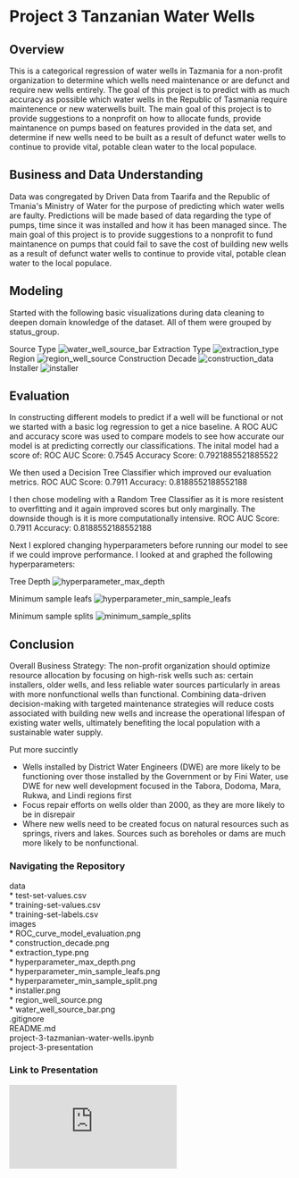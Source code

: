 # Project 3 Tanzanian Water Wells

## Overview
This is a categorical regression of water wells in Tazmania for a non-profit organization to determine which wells need maintenance or are defunct and require new wells entirely. The goal of this project is to predict with as much accuracy as possible which water wells in the Republic of Tasmania require maintenence or new waterwells built. The main goal of this project is to provide suggestions to a nonprofit on how to allocate funds, provide maintanence on pumps based on features provided in the data set, and determine if new wells need to be built as a result of defunct water wells to continue to provide vital, potable clean water to the local populace.

## Business and Data Understanding
Data was congregated by Driven Data from Taarifa and the Republic of Tmania's Ministry of Water for the purpose of predicting which water wells are faulty. Predictions will be made based of data regarding the type of pumps, time since it was installed and how it has been managed since. The main goal of this project is to provide suggestions to a nonprofit to fund maintanence on pumps that could fail to save the cost of building new wells as a result of defunct water wells to continue to provide vital, potable clean water to the local populace.

## Modeling
Started with the following basic visualizations during data cleaning to deepen domain knowledge of the dataset. All of them were grouped by status_group. 

Source Type
![water_well_source_bar](images/water_well_source_bar.png)
Extraction Type
![extraction_type](images/extraction_type.png)
Region
![region_well_source](images/region_well_source.png)
Construction Decade 
![construction_data](images/construction_decade.png)
Installer
![installer](images/installer.png)

## Evaluation
In constructing different models to predict if a well will be functional or not we started with a basic log regression to get a nice baseline. A ROC AUC and accuracy score was used to compare models to see how accurate our model is at predicting correctly our classifications. The inital model had a score of: 
ROC AUC Score: 0.7545
Accuracy Score:  0.7921885521885522 

We then used a Decision Tree Classifier which improved our evaluation metrics. 
ROC AUC Score: 0.7911
Accuracy:  0.8188552188552188

I then chose modeling with a Random Tree Classifier as it is more resistent to overfitting and it again improved scores but only marginally. The downside though is it is more computationally intensive.
ROC AUC Score: 0.7911
Accuracy:  0.8188552188552188

Next I explored changing hyperparameters before running our model to see if we could improve performance. I looked at and graphed the following hyperparameters:

Tree Depth
![hyperparameter_max_depth](images/hyperparameter_max_depth.png)

Minimum sample leafs
![hyperparameter_min_sample_leafs](images/hyperparameter_min_sample_leafs.png)

Minimum sample splits
![minimum_sample_splits](images/hyperparameter_min_sample_split.png)

## Conclusion
Overall Business Strategy: The non-profit organization should optimize resource allocation by focusing on high-risk wells such as: certain installers, older wells, and less reliable water sources particularly in areas with more nonfunctional wells than functional. Combining data-driven decision-making with targeted maintenance strategies will reduce costs associated with building new wells and increase the operational lifespan of existing water wells, ultimately benefiting the local population with a sustainable water supply.

Put more succintly
* Wells installed by District Water Engineers (DWE) are more likely to be functioning over those installed by the Government or by Fini Water, use DWE for new well development focused in the Tabora, Dodoma, Mara, Rukwa, and Lindi regions first
* Focus repair efforts on wells older than 2000, as they are more likely to be in disrepair
* Where new wells need to be created focus on natural resources such as springs, rivers and lakes. Sources such as boreholes or dams are much more likely to be nonfunctional.

### Navigating the Repository
data<br/>
    * test-set-values.csv<br/>
    * training-set-values.csv<br/>
    * training-set-labels.csv<br/>
images <br/>
    * ROC_curve_model_evaluation.png<br/>
    * construction_decade.png<br/>
    * extraction_type.png<br/>
    * hyperparameter_max_depth.png<br/>
    * hyperparameter_min_sample_leafs.png<br/>
    * hyperparameter_min_sample_split.png<br/>
    * installer.png<br/>
    * region_well_source.png<br/>
    * water_well_source_bar.png<br/>
.gitignore<br/>
README.md<br/>
project-3-tazmanian-water-wells.ipynb<br/>
project-3-presentation<br/>
### Link to Presentation
![project_3_water_wells](https://github.com/jaredlil/project-3-tanzanian-water-wells/blob/main/project_3_water_wells.pdf)
